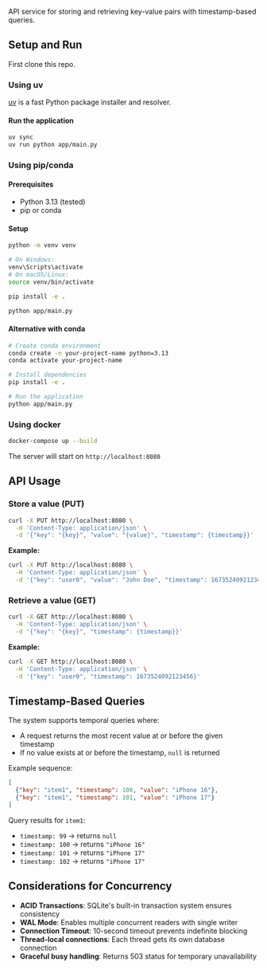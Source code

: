 
API service for storing and retrieving key-value pairs with timestamp-based queries.

## Setup and Run

First clone this repo.
### Using uv

[uv](https://github.com/astral-sh/uv) is a fast Python package installer and resolver.

#### Run the application
```bash
uv sync
uv run python app/main.py
```

### Using pip/conda

#### Prerequisites
- Python 3.13 (tested)
- pip or conda

#### Setup
```bash
python -m venv venv

# On Windows:
venv\Scripts\activate
# On macOS/Linux:
source venv/bin/activate

pip install -e .

python app/main.py
```

#### Alternative with conda
```bash
# Create conda environment
conda create -n your-project-name python=3.13
conda activate your-project-name

# Install dependencies
pip install -e .

# Run the application
python app/main.py
```

### Using docker
```bash
docker-compose up --build
```

The server will start on `http://localhost:8080`

## API Usage

### Store a value (PUT)
```bash
curl -X PUT http://localhost:8080 \
  -H 'Content-Type: application/json' \
  -d '{"key": "{key}", "value": "{value}", "timestamp": {timestamp}}'
```

**Example:**
```bash
curl -X PUT http://localhost:8080 \
  -H 'Content-Type: application/json' \
  -d '{"key": "user0", "value": "John Doe", "timestamp": 1673524092123456}'
```

### Retrieve a value (GET)
```bash
curl -X GET http://localhost:8080 \
  -H 'Content-Type: application/json' \
  -d '{"key": "{key}", "timestamp": {timestamp}}'
```

**Example:**
```bash
curl -X GET http://localhost:8080 \
  -H 'Content-Type: application/json' \
  -d '{"key": "user0", "timestamp": 1673524092123456}'
```

## Timestamp-Based Queries

The system supports temporal queries where:
- A request returns the most recent value at or before the given timestamp
- If no value exists at or before the timestamp, `null` is returned

Example sequence:
```json
[
  {"key": "item1", "timestamp": 100, "value": "iPhone 16"},
  {"key": "item1", "timestamp": 101, "value": "iPhone 17"}
]
```

Query results for `item1`:
- `timestamp: 99` → returns `null`
- `timestamp: 100` → returns `"iPhone 16"`
- `timestamp: 101` → returns `"iPhone 17"`
- `timestamp: 102` → returns `"iPhone 17"`

## Considerations for Concurrency

- **ACID Transactions**: SQLite's built-in transaction system ensures consistency
- **WAL Mode**: Enables multiple concurrent readers with single writer
- **Connection Timeout**: 10-second timeout prevents indefinite blocking
- **Thread-local connections**: Each thread gets its own database connection
- **Graceful busy handling**: Returns 503 status for temporary unavailability
